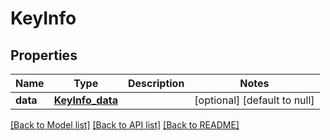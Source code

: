 # KeyInfo
## Properties

| Name | Type | Description | Notes |
|------------ | ------------- | ------------- | -------------|
| **data** | [**KeyInfo_data**](KeyInfo_data.md) |  | [optional] [default to null] |

[[Back to Model list]](../README.md#documentation-for-models) [[Back to API list]](../README.md#documentation-for-api-endpoints) [[Back to README]](../README.md)

